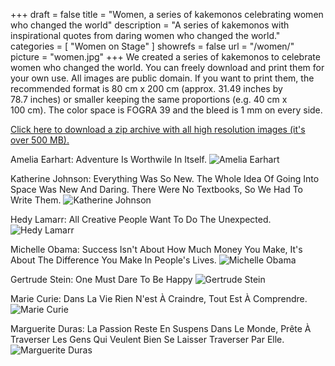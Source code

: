 +++
draft 		= false
title 		= "Women, a series of kakemonos celebrating women who changed the world"
description	= "A series of kakemonos with inspirational quotes from daring women who changed the world."
categories	= [ "Women on Stage" ]
showrefs	= false
url			= "/women/"
picture		= "women.jpg"
+++
We created a series of kakemonos to celebrate women who changed the world. You can freely download and print them for your own use. All images are public domain. If you want to print them, the recommended format is 80 cm x 200 cm (approx. 31.49 inches by 78.7 inches) or smaller keeping the same proportions (e.g. 40 cm x  100 cm). The color space is FOGRA 39 and the bleed is 1 mm on every side. 

[Click here to download a zip archive with all high resolution images (it's over 500 MB).](https://www.dropbox.com/s/8lyeeflfqlyjelm/women.zip?dl=1)

Amelia Earhart: Adventure Is Worthwile In Itself.
![Amelia Earhart](/women/amelia_earhart_thumb.jpg)

Katherine Johnson: Everything Was So New. The Whole Idea Of Going Into Space Was New And Daring. There Were No Textbooks, So We Had To Write Them.
![Katherine Johnson](/women/katherine_johnson_thumb.jpg)

Hedy Lamarr: All Creative People Want To Do The Unexpected.
![Hedy Lamarr](/women/hedy_lamarr_thumb.jpg)

Michelle Obama: Success Isn't About How Much Money You Make, It's About The Difference You Make In People's Lives.
![Michelle Obama](/women/michelle_obama_thumb.jpg)

Gertrude Stein: One Must Dare To Be Happy
![Gertrude Stein](/women/gertrude_stein_thumb.jpg)

Marie Curie: Dans La Vie Rien N'est À Craindre, Tout Est À Comprendre.
![Marie Curie](/women/marie_curie_thumb.jpg)

Marguerite Duras: La Passion Reste En Suspens Dans Le Monde, Prête À Traverser Les Gens Qui Veulent Bien Se Laisser Traverser Par Elle.
![Marguerite Duras](/women/marguerite_duras_thumb.jpg)
